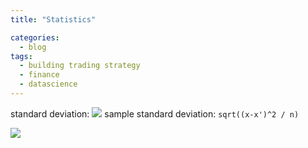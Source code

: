 ```yaml
---
title: "Statistics"

categories:
  - blog
tags:
  - building trading strategy
  - finance
  - datascience
---
```


standard deviation: <img src="https://render.githubusercontent.com/render/math?math=<sqrt>\Sigma \(x-x&#772)<sup>2</sup>/n</sqrt>">
sample standard deviation: `sqrt((x-x')^2 / n)`

<img src="https://render.githubusercontent.com/render/math?math=e^{i%20\pi}%20=%20-1">
